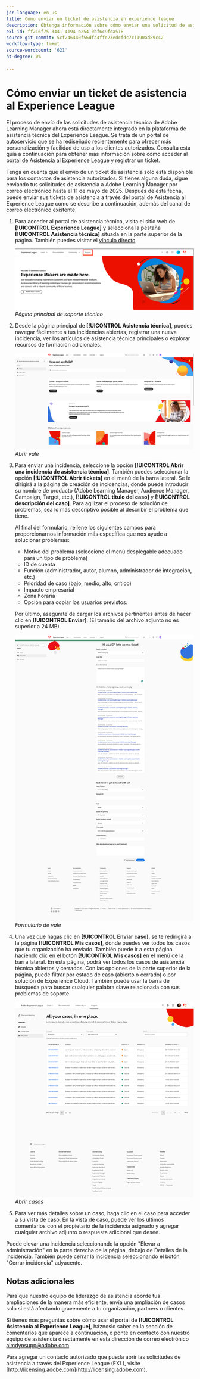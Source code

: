 ```yaml
---
jcr-language: en_us
title: Cómo enviar un ticket de asistencia en experience league
description: Obtenga información sobre cómo enviar una solicitud de asistencia al Experience League
exl-id: ff216f75-3441-4194-b254-0bf6c9fda518
source-git-commit: 5cf246440f56dfa4ffd23edcfdc7c1190ad89c42
workflow-type: tm+mt
source-wordcount: '621'
ht-degree: 0%

---
```


# Cómo enviar un ticket de asistencia al Experience League

El proceso de envío de las solicitudes de asistencia técnica de Adobe Learning Manager ahora está directamente integrado en la plataforma de asistencia técnica del Experience League. Se trata de un portal de autoservicio que se ha rediseñado recientemente para ofrecer más personalización y facilidad de uso a los clientes autorizados. Consulta esta guía a continuación para obtener más información sobre cómo acceder al portal de Asistencia al Experience League y registrar un ticket.

Tenga en cuenta que el envío de un ticket de asistencia solo está disponible para los contactos de asistencia autorizados. Si tienes alguna duda, sigue enviando tus solicitudes de asistencia a Adobe Learning Manager por correo electrónico hasta el 11 de mayo de 2025. Después de esta fecha, puede enviar sus tickets de asistencia a través del portal de Asistencia al Experience League como se describe a continuación, además del canal de correo electrónico existente.

1. Para acceder al portal de asistencia técnica, visita el sitio web de **[!UICONTROL Experience League]** y selecciona la pestaña **[!UICONTROL Asistencia técnica]** situada en la parte superior de la página. También puedes visitar el [vínculo directo](https://experienceleague.adobe.com/home#support).

   ![](assets/support.png)
   _Página principal de soporte técnico_

2. Desde la página principal de **[!UICONTROL Asistencia técnica]**, puedes navegar fácilmente a tus incidencias abiertas, registrar una nueva incidencia, ver los artículos de asistencia técnica principales o explorar recursos de formación adicionales.

   ![](assets/open-ticket.png)
   _Abrir vale_

3. Para enviar una incidencia, seleccione la opción **[!UICONTROL Abrir una incidencia de asistencia técnica]**. También puedes seleccionar la opción **[!UICONTROL Abrir tickets]** en el menú de la barra lateral. Se le dirigirá a la página de creación de incidencias, donde puede introducir su nombre de producto (Adobe Learning Manager, Audience Manager, Campaign, Target, etc.), **[!UICONTROL título del caso]** y **[!UICONTROL descripción del caso]**. Para agilizar el proceso de solución de problemas, sea lo más descriptivo posible al describir el problema que tiene.

   Al final del formulario, rellene los siguientes campos para proporcionarnos información más específica que nos ayude a solucionar problemas:

   * Motivo del problema (seleccione el menú desplegable adecuado para un tipo de problema)
   * ID de cuenta
   * Función (administrador, autor, alumno, administrador de integración, etc.)
   * Prioridad de caso (bajo, medio, alto, crítico)
   * Impacto empresarial
   * Zona horaria
   * Opción para copiar los usuarios previstos.

   Por último, asegúrate de cargar los archivos pertinentes antes de hacer clic en **[!UICONTROL Enviar]**. (El tamaño del archivo adjunto no es superior a 24 MB)

   ![](assets/ticket-form.png)
   _Formulario de vale_

4. Una vez que hagas clic en **[!UICONTROL Enviar caso]**, se te redirigirá a la página **[!UICONTROL Mis casos]**, donde puedes ver todos los casos que tu organización ha enviado. También puede ir a esta página haciendo clic en el botón **[!UICONTROL Mis casos]** en el menú de la barra lateral. En esta página, podrá ver todos los casos de asistencia técnica abiertos y cerrados. Con las opciones de la parte superior de la página, puede filtrar por estado de caso (abierto o cerrado) o por solución de Experience Cloud. También puede usar la barra de búsqueda para buscar cualquier palabra clave relacionada con sus problemas de soporte.

   ![](assets/open-cases.png)
   _Abrir casos_

5. Para ver más detalles sobre un caso, haga clic en el caso para acceder a su vista de caso. En la vista de caso, puede ver los últimos comentarios con el propietario de la incidencia asignado y agregar cualquier archivo adjunto o respuesta adicional que desee.

Puede elevar una incidencia seleccionando la opción &quot;Elevar a administración&quot; en la parte derecha de la página, debajo de Detalles de la incidencia. También puede cerrar la incidencia seleccionando el botón &quot;Cerrar incidencia&quot; adyacente.

## Notas adicionales

Para que nuestro equipo de liderazgo de asistencia aborde tus ampliaciones de la manera más eficiente, envía una ampliación de casos solo si está afectando gravemente a tu organización, partners o clientes.

Si tienes más preguntas sobre cómo usar el portal de **[!UICONTROL Asistencia al Experience League]**, háznoslo saber en la sección de comentarios que aparece a continuación, o ponte en contacto con nuestro equipo de asistencia directamente en esta dirección de correo electrónico [almdynsupp@adobe.com](mailto:almdynsupp@adobe.com).

Para agregar un contacto autorizado que pueda abrir las solicitudes de asistencia a través del Experience League (EXL), visite [http://licensing.adobe.com](http://licensing.adobe.com).

